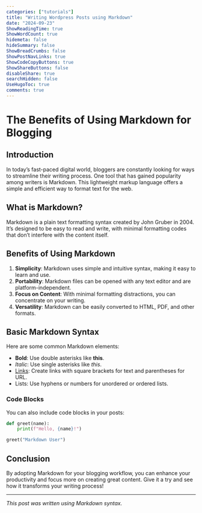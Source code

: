 ```yaml
---
categories: ["tutorials"]
title: "Writing Wordpress Posts using Markdown"
date: "2024-09-23"
ShowReadingTime: true
ShowWordCount: true
hidemeta: false
hideSummary: false
ShowBreadCrumbs: false
ShowPostNavLinks: true
ShowCodeCopyButtons: true
ShowShareButtons: false
disableShare: true
searchHidden: false
UseHugoToc: true
comments: true
---
```



# The Benefits of Using Markdown for Blogging

## Introduction

In today’s fast-paced digital world, bloggers are constantly looking for ways to streamline their writing process. One tool that has gained popularity among writers is Markdown. This lightweight markup language offers a simple and efficient way to format text for the web.

## What is Markdown?

Markdown is a plain text formatting syntax created by John Gruber in 2004. It’s designed to be easy to read and write, with minimal formatting codes that don’t interfere with the content itself.

## Benefits of Using Markdown

1. **Simplicity**: Markdown uses simple and intuitive syntax, making it easy to learn and use.
2. **Portability**: Markdown files can be opened with any text editor and are platform-independent.
3. **Focus on Content**: With minimal formatting distractions, you can concentrate on your writing.
4. **Versatility**: Markdown can be easily converted to HTML, PDF, and other formats.

## Basic Markdown Syntax

Here are some common Markdown elements:

- **Bold**: Use double asterisks like **this**.
- _Italic_: Use single asterisks like _this_.
- [Links](https://example.com): Create links with square brackets for text and parentheses for URL.
- Lists: Use hyphens or numbers for unordered or ordered lists.

### Code Blocks

You can also include code blocks in your posts:

```python
def greet(name):
    print(f"Hello, {name}!")

greet("Markdown User")
```

## Conclusion

By adopting Markdown for your blogging workflow, you can enhance your productivity and focus more on creating great content. Give it a try and see how it transforms your writing process!

* * *

_This post was written using Markdown syntax._
